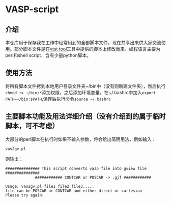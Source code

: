 # VASP-script
## 介绍
本仓库用于保存我在工作中经常用到的全部脚本文件，现在共享出来供大家交流使用。部分脚本文件是在[vtst tool](http://theory.cm.utexas.edu/vtsttools/scripts.html)工具中提供的脚本上修改而来。编程语言主要为perl和shell script，含有少量python脚本。

## 使用方法
将所有脚本文件拷到本地用户目录文件夹~/bin中（没有则新建文件夹），然后执行`chmod +x ~/bin/*`添加权限，之后添加环境变量，在~/.bashrc中加入`export PATH=~/bin:$PATH`,保存后执行命令`source ~/.bashrc`

## 主要脚本功能及用法详细介绍（没有介绍到的属于临时脚本，可不考虑）
大部分的perl脚本在执行时如果不输入参数，将会给出简明用法，例如输入：
```
vas2gv.pl
```
则输出：
```
############### This script converts vasp file into gview file ###############
             ############ CONTCAR or POSCAR -> .gjf ############

Usage: vas2gv.pl file1 file2 file3.....
file can be POSCAR or CONTCAR and either direct or cartesian
Please try again!
```

